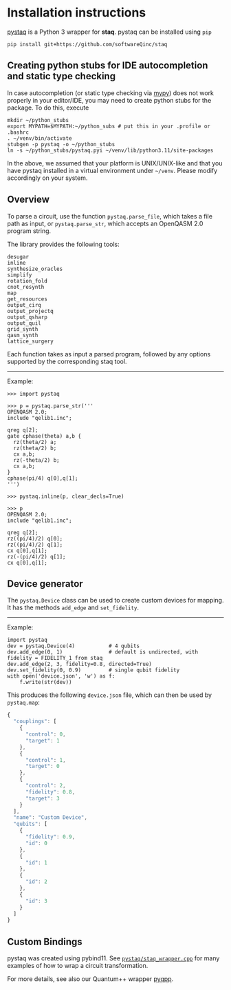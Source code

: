 # Installation instructions

[pystaq](https://github.com/softwareQinc/staq/blob/main/pystaq/) is a Python 3
wrapper for **staq**. pystaq can be installed using `pip`

```
pip install git+https://github.com/softwareQinc/staq
```

## Creating python stubs for IDE autocompletion and static type checking

In case autocompletion (or static type checking via [mypy](https://www.mypy-lang.org/))
does not work properly in your editor/IDE, you may need to create python stubs
for the package. To do this, execute

```shell
mkdir ~/python_stubs
export MYPATH=$MYPATH:~/python_subs # put this in your .profile or .bashrc
. ~/venv/bin/activate
stubgen -p pystaq -o ~/python_stubs
ln -s ~/python_stubs/pystaq.pyi ~/venv/lib/python3.11/site-packages
```

In the above, we assumed that your platform is UNIX/UNIX-like and that you have
pystaq installed in a virtual environment under `~/venv`. Please modify
accordingly on your system.

## Overview

To parse a circuit, use the function `pystaq.parse_file`, which takes a file path as input, or `pystaq.parse_str`, which accepts an OpenQASM 2.0 program string.

The library provides the following tools:

```
desugar
inline
synthesize_oracles
simplify
rotation_fold
cnot_resynth
map
get_resources
output_cirq
output_projectq
output_qsharp
output_quil
grid_synth
qasm_synth
lattice_surgery
```

Each function takes as input a parsed program, followed by any options supported by the corresponding staq tool.

---

Example:

```
>>> import pystaq

>>> p = pystaq.parse_str('''
OPENQASM 2.0;
include "qelib1.inc";

qreg q[2];
gate cphase(theta) a,b {
  rz(theta/2) a;
  rz(theta/2) b;
  cx a,b;
  rz(-theta/2) b;
  cx a,b;
}
cphase(pi/4) q[0],q[1];
''')

>>> pystaq.inline(p, clear_decls=True)

>>> p
OPENQASM 2.0;
include "qelib1.inc";

qreg q[2];
rz((pi/4)/2) q[0];
rz((pi/4)/2) q[1];
cx q[0],q[1];
rz(-(pi/4)/2) q[1];
cx q[0],q[1];
```

## Device generator

The `pystaq.Device` class can be used to create custom devices for mapping. It has the methods `add_edge` and `set_fidelity`.

---

Example:

```python3
import pystaq
dev = pystaq.Device(4)           # 4 qubits
dev.add_edge(0, 1)               # default is undirected, with fidelity = FIDELITY_1 from staq
dev.add_edge(2, 3, fidelity=0.8, directed=True)
dev.set_fidelity(0, 0.9)         # single qubit fidelity
with open('device.json', 'w') as f:
    f.write(str(dev))
```

This produces the following `device.json` file, which can then be used by `pystaq.map`:

```js
{
  "couplings": [
    {
      "control": 0,
      "target": 1
    },
    {
      "control": 1,
      "target": 0
    },
    {
      "control": 2,
      "fidelity": 0.8,
      "target": 3
    }
  ],
  "name": "Custom Device",
  "qubits": [
    {
      "fidelity": 0.9,
      "id": 0
    },
    {
      "id": 1
    },
    {
      "id": 2
    },
    {
      "id": 3
    }
  ]
}
```

## Custom Bindings

pystaq was created using pybind11. See [`pystaq/staq_wrapper.cpp`](https://github.com/softwareQinc/staq/blob/main/pystaq/staq_wrapper.cpp) for many examples of how to wrap a circuit transformation.

For more details, see also our Quantum++ wrapper [pyqpp](https://github.com/softwareQinc/qpp/wiki/8.-pyqpp#custom-bindings).
